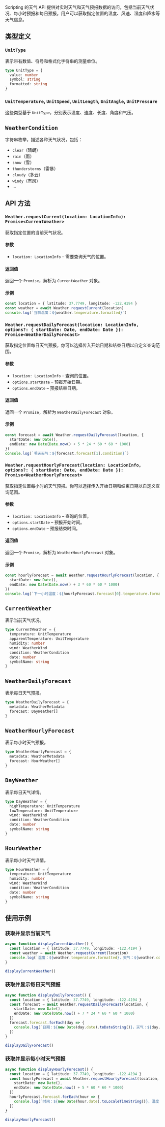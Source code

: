 Scripting 的天气 API 提供对实时天气和天气预报数据的访问，包括当前天气状况、每小时预报和每日预报。用户可以获取指定位置的温度、风速、湿度和降水等天气信息。

## 类型定义

### `UnitType`
表示带有数值、符号和格式化字符串的测量单位。

```ts
type UnitType = {
  value: number
  symbol: string
  formatted: string
}
```

### `UnitTemperature`, `UnitSpeed`, `UnitLength`, `UnitAngle`, `UnitPressure`
这些类型基于 `UnitType`，分别表示温度、速度、长度、角度和气压。


## `WeatherCondition`
字符串枚举，描述各种天气状况，包括：

- `clear`（晴朗）
- `rain`（雨）
- `snow`（雪）
- `thunderstorms`（雷暴）
- `cloudy`（多云）
- `windy`（有风）
- ...


## API 方法

### `Weather.requestCurrent(location: LocationInfo): Promise<CurrentWeather>`
获取指定位置的当前天气状况。

#### 参数
- `location: LocationInfo` – 需要查询天气的位置。

#### 返回值
返回一个 `Promise`，解析为 `CurrentWeather` 对象。

#### 示例
```ts
const location = { latitude: 37.7749, longitude: -122.4194 }
const weather = await Weather.requestCurrent(location)
console.log(`当前温度：${weather.temperature.formatted}`)
```


### `Weather.requestDailyForecast(location: LocationInfo, options?: { startDate: Date, endDate: Date }): Promise<WeatherDailyForecast>`
获取指定位置每日天气预报。你可以选择传入开始日期和结束日期以自定义查询范围。

#### 参数
- `location: LocationInfo` – 查询的位置。
- `options.startDate` – 预报开始日期。
- `options.endDate` – 预报结束日期。

#### 返回值
返回一个 `Promise`，解析为 `WeatherDailyForecast` 对象。

#### 示例
```ts
const forecast = await Weather.requestDailyForecast(location, {
  startDate: new Date(),
  endDate: new Date(Date.now() + 5 * 24 * 60 * 60 * 1000)
})
console.log(`明天天气：${forecast.forecast[1].condition}`)
```


### `Weather.requestHourlyForecast(location: LocationInfo, options?: { startDate: Date, endDate: Date }): Promise<WeatherHourlyForecast>`
获取指定位置每小时的天气预报。你可以选择传入开始日期和结束日期以自定义查询范围。

#### 参数
- `location: LocationInfo` – 查询的位置。
- `options.startDate` – 预报开始时间。
- `options.endDate` – 预报结束时间。

#### 返回值
返回一个 `Promise`，解析为 `WeatherHourlyForecast` 对象。

#### 示例
```ts
const hourlyForecast = await Weather.requestHourlyForecast(location, {
  startDate: new Date(),
  endDate: new Date(Date.now() + 3 * 60 * 60 * 1000)
})
console.log(`下一小时温度：${hourlyForecast.forecast[0].temperature.formatted}`)
```


## `CurrentWeather`
表示当前天气状况。

```ts
type CurrentWeather = {
  temperature: UnitTemperature
  apparentTemperature: UnitTemperature
  humidity: number
  wind: WeatherWind
  condition: WeatherCondition
  date: number
  symbolName: string
}
```


## `WeatherDailyForecast`
表示每日天气预报。

```ts
type WeatherDailyForecast = {
  metadata: WeatherMetadata
  forecast: DayWeather[]
}
```


## `WeatherHourlyForecast`
表示每小时天气预报。

```ts
type WeatherHourlyForecast = {
  metadata: WeatherMetadata
  forecast: HourWeather[]
}
```


## `DayWeather`
表示每日天气详情。

```ts
type DayWeather = {
  highTemperature: UnitTemperature
  lowTemperature: UnitTemperature
  wind: WeatherWind
  condition: WeatherCondition
  date: number
  symbolName: string
}
```


## `HourWeather`
表示每小时天气详情。

```ts
type HourWeather = {
  temperature: UnitTemperature
  humidity: number
  wind: WeatherWind
  condition: WeatherCondition
  date: number
  symbolName: string
}
```


## 使用示例

### 获取并显示当前天气
```ts
async function displayCurrentWeather() {
  const location = { latitude: 37.7749, longitude: -122.4194 }
  const weather = await Weather.requestCurrent(location)
  console.log(`温度：${weather.temperature.formatted}，天气：${weather.condition}`)
}

displayCurrentWeather()
```

### 获取并显示每日天气预报
```ts
async function displayDailyForecast() {
  const location = { latitude: 37.7749, longitude: -122.4194 }
  const forecast = await Weather.requestDailyForecast(location, {
    startDate: new Date(),
    endDate: new Date(Date.now() + 7 * 24 * 60 * 60 * 1000)
  })
  forecast.forecast.forEach(day => {
    console.log(`日期：${new Date(day.date).toDateString()}，天气：${day.condition}`)
  })
}

displayDailyForecast()
```

### 获取并显示每小时天气预报
```ts
async function displayHourlyForecast() {
  const location = { latitude: 37.7749, longitude: -122.4194 }
  const hourlyForecast = await Weather.requestHourlyForecast(location, {
    startDate: new Date(),
    endDate: new Date(Date.now() + 5 * 60 * 60 * 1000)
  })
  hourlyForecast.forecast.forEach(hour => {
    console.log(`时间：${new Date(hour.date).toLocaleTimeString()}，温度：${hour.temperature.formatted}`)
  })
}

displayHourlyForecast()
```